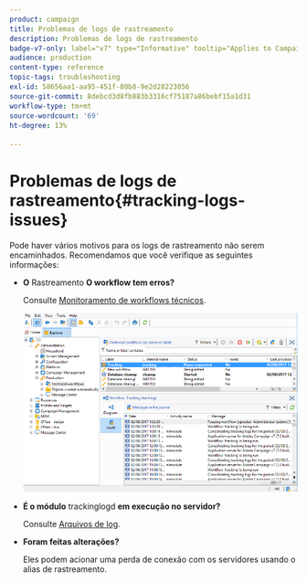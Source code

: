 ```yaml
---
product: campaign
title: Problemas de logs de rastreamento
description: Problemas de logs de rastreamento
badge-v7-only: label="v7" type="Informative" tooltip="Applies to Campaign Classic v7 only"
audience: production
content-type: reference
topic-tags: troubleshooting
exl-id: 58656aa1-aa95-451f-80b8-9e2d28223056
source-git-commit: 8debcd3d8fb883b3316cf75187a86bebf15a1d31
workflow-type: tm+mt
source-wordcount: '69'
ht-degree: 13%

---
```


# Problemas de logs de rastreamento{#tracking-logs-issues}



Pode haver vários motivos para os logs de rastreamento não serem encaminhados. Recomendamos que você verifique as seguintes informações:

* **O** Rastreamento **O workflow tem erros?**

   Consulte [Monitoramento de workflows técnicos](../../workflow/using/monitoring-technical-workflows.md).

   ![](assets/tracking_scheduled_task.png)

* **É o módulo** trackinglogd **em execução no servidor?**

   Consulte [Arquivos de log](../../production/using/log-files.md).

* **Foram feitas alterações?**

   Eles podem acionar uma perda de conexão com os servidores usando o alias de rastreamento.
